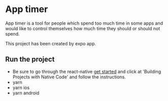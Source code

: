 # App timer

App timer is a tool for people which spend too much time in some apps and would like to control themselves how much time they should or should not spend.

This project has been created by expo app.

##

## Run the project

* Be sure to go through the react-native [get started](https://facebook.github.io/react-native/docs/getting-started) and click at 'Building Projects with Native Code' and follow the instructions.
* yarn
* yarn ios
* yarn android
